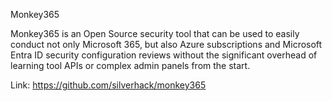 Monkey365

Monkey365 is an Open Source security tool that can be used to easily conduct not only Microsoft 365, but also Azure subscriptions and Microsoft Entra ID security configuration reviews without the significant overhead of learning tool APIs or complex admin panels from the start.

Link: https://github.com/silverhack/monkey365
